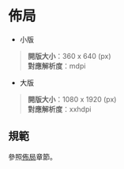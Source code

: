 # 佈局

* 小版
> **開版大小**：360 x 640 (px)  
**對應解析度**：mdpi

* 大版
> **開版大小**：1080 x 1920 (px)  
**對應解析度**：xxhdpi

## 規範
參照[佈局](../android/layout/README.md)章節。